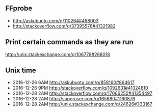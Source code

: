 
FFprobe
--------------------------------------
- http://askubuntu.com/q/110264#468003
- http://stackoverflow.com/q/37395576#41321982

Print certain commands as they are run
---------------------------------------------
http://unix.stackexchange.com/q/106776#268018

Unix time
--------------------------------------
- 2016-12-26 6AM http://askubuntu.com/q/858160#864617
- 2016-12-26 9PM http://stackoverflow.com/q/1092631#41324810
- 2016-12-28 2AM http://stackoverflow.com/q/17066250#41354497
- 2016-12-28 2AM http://superuser.com/q/165680#1160876
- 2016-12-28 2AM http://unix.stackexchange.com/q/24626#333167
